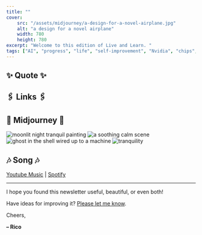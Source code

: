 ```yaml
---
title: ""
cover:
    src: "/assets/midjourney/a-design-for-a-novel-airplane.jpg"
    alt: "a design for a novel airplane"
    width: 780
    height: 780
excerpt: "Welcome to this edition of Live and Learn. "
tags: ["AI", "progress", "life", "self-improvement", "Nvidia", "chips", "artificial intelligence", "LLTMs"]
---
```


## ✨ Quote ✨

## 🖇️ Links 🖇️

## 🌌 Midjourney 🌌

![moonlit night tranquil painting](/assets/midjourney/moonlit-night-tranquil-painting.jpg)
![a soothing calm scene](/assets/midjourney/a-soothing-calm-scene.jpg)
![ghost in the shell wired up to a machine](/assets/midjourney/ghost-in-the-shell-wired-up-to-a-machine.jpg)
![tranquility](/assets/midjourney/tranquility.jpg)


## 🎶 Song 🎶



[Youtube Music]() | [Spotify]() 

---

I hope you found this newsletter useful, beautiful, or even both!

Have ideas for improving it? [Please let me know](https://airtable.com/shro1VeyG4lkNXkx2). 

Cheers,

**– Rico**

